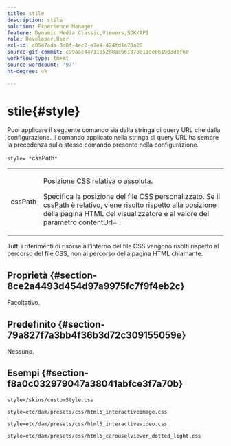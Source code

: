 ```yaml
---
title: stile
description: stile
solution: Experience Manager
feature: Dynamic Media Classic,Viewers,SDK/API
role: Developer,User
exl-id: a0547ada-3d8f-4ec2-a7e4-424fd1a78a28
source-git-commit: c99aac44711852d8ac661878e11ce0b19d3dbf60
workflow-type: tm+mt
source-wordcount: '97'
ht-degree: 4%

---
```


# stile{#style}

Puoi applicare il seguente comando sia dalla stringa di query URL che dalla configurazione. Il comando applicato nella stringa di query URL ha sempre la precedenza sullo stesso comando presente nella configurazione.

`style= *`cssPath`*`

<table id="table_F800F787CF0342749B934DAEB600C0EB"> 
 <tbody> 
  <tr> 
   <td colname="col1"> <p> <span class="codeph"> <span class="varname"> cssPath</span> </span> </p> </td> 
   <td colname="col2"> <p> Posizione CSS relativa o assoluta. </p> <p>Specifica la posizione del file CSS personalizzato. Se il <span class="codeph"><span class="varname"> cssPath</span></span> è relativo, viene risolto rispetto alla posizione della pagina HTML del visualizzatore e al valore del parametro <span class="codeph"> contentUrl=</span> . </p> </td> 
  </tr> 
 </tbody> 
</table>

Tutti i riferimenti di risorse all’interno del file CSS vengono risolti rispetto al percorso del file CSS, non al percorso della pagina HTML chiamante.

## Proprietà {#section-8ce2a4493d454d97a9975fc7f9f4eb2c}

Facoltativo.

## Predefinito {#section-79a827f7a3bb4f36b3d72c309155059e}

Nessuno.

## Esempi {#section-f8a0c032979047a38041abfce3f7a70b}

`style=/skins/customStyle.css`

`style=etc/dam/presets/css/html5_interactiveimage.css`

`style=etc/dam/presets/css/html5_interactivevideo.css`

`style=etc/dam/presets/css/html5_carouselviewer_dotted_light.css`
